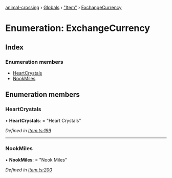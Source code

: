 [animal-crossing](../README.md) › [Globals](../globals.md) › ["Item"](../modules/_item_.md) › [ExchangeCurrency](_item_.exchangecurrency.md)

# Enumeration: ExchangeCurrency

## Index

### Enumeration members

* [HeartCrystals](_item_.exchangecurrency.md#heartcrystals)
* [NookMiles](_item_.exchangecurrency.md#nookmiles)

## Enumeration members

###  HeartCrystals

• **HeartCrystals**: = "Heart Crystals"

*Defined in [Item.ts:199](https://github.com/Norviah/animal-crossing/blob/ba83c61/module/types/Item.ts#L199)*

___

###  NookMiles

• **NookMiles**: = "Nook Miles"

*Defined in [Item.ts:200](https://github.com/Norviah/animal-crossing/blob/ba83c61/module/types/Item.ts#L200)*
